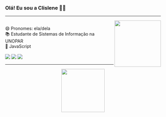 ### Olá! Eu sou a Clislene 👋🏿
<hr><img align="right" width="150" src="https://media.giphy.com/media/LmNwrBhejkK9EFP504/giphy.gif"/>
<div style="display: inline_block"><br>
😄 Pronomes: ela/dela <br>
📚 Estudante de Sistemas de Informação na UNOPAR <br>
🌱 JavaScript
<div><br>
<a href="https://www.instagram.com/diasmcl/" target="_blank"><img src="https://img.shields.io/badge/-Instagram-%23E4405F?style=for-the-badge&logo=instagram&logoColor=white" target="_blank"></a>
<a href="https://www.linkedin.com/in/clislene-monteiro-437577248/" target="_blank"><img src="https://img.shields.io/badge/-LinkedIn-%230077B5?style=for-the-badge&logo=linkedin&logoColor=white" target="_blank"></a>
<a href="mailto:clislenedias-monteiro@outlook.com" target="blank"><img src="https://img.shields.io/badge/-Email-%23333?style=for-the-badge&logo=Gmail&logoColor=white" target="_blank"></a>

<hr><div align="center">
  <a href="https://github.com/clislene">
    <img height="140em" src="https://github-readme-stats.vercel.app/api/top-langs/?username=clislene&layout=compact&langs_count=7&theme=dracula"/>
  </a>
</div>